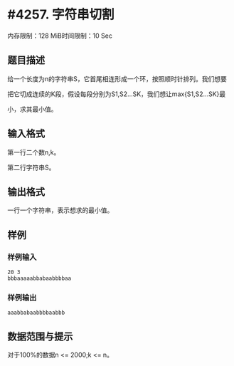 # #4257. 字符串切割

内存限制：128 MiB时间限制：10 Sec

## 题目描述

给一个长度为n的字符串S，它首尾相连形成一个环，按照顺时针排列。我们想要

把它切成连续的K段，假设每段分别为S1,S2...SK，我们想让max{S1,S2...SK}最

小，求其最小值。

## 输入格式

第一行二个数n,k。

第二行字符串S。

## 输出格式

一行一个字符串，表示想求的最小值。

## 样例

### 样例输入

    
    20 3
    bbbaaaaabbabaabbbbaa
    
    

### 样例输出

    
    aaabbabaabbbbaabbb
    
    

## 数据范围与提示

对于100%的数据n <= 2000;k <= n。
